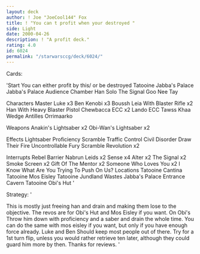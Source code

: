 ```yaml
---
layout: deck
author: ! Joe "JoeCool144" Fox
title: ! "You can t profit when your destroyed "
side: Light
date: 2000-04-26
description: ! "A profit deck."
rating: 4.0
id: 6024
permalink: "/starwarsccg/deck/6024/"
---
```

Cards: 

'Start
You can either profit by this/ or be destroyed
Tatooine Jabba's Palace
Jabba's Palace Audience Chamber
Han Solo
The Signal
Goo Nee Tay

Characters
Master Luke x3
Ben Kenobi x3
Boussh
Leia With Blaster Rifle x2
Han With Heavy Blaster Pistol
Chewbacca ECC x2
Lando ECC
Tawss Khaa
Wedge Antilles
Orrimaarko

Weapons
Anakin's Lightsaber x2
Obi-Wan's Lightsaber x2

Effects
Lightsaber Proficiency
Scramble
Traffic Control
Civil Disorder
Draw Their Fire
Uncontrollable Fury
Scramble
Revolution x2

Interrupts
Rebel Barrier
Nabrun Leids x2
Sense x4
Alter x2
The Signal x2
Smoke Screen x2
Gift Of The Mentor x2
Someone Who Loves You x2
I Know
What Are You Trying To Push On Us?
Locations
Tatooine Cantina
Tatooine Mos Eisley
Tatooine Jundland Wastes
Jabba's Palace Entrance Cavern
Tatooine Obi's Hut
'

Strategy: '

This is mostly just freeing han and drain and making them lose to the objective. The revos are for Obi's Hut and Mos Eisley if you want. On Obi's Throw him down with proficiency and a saber and drain the whole time. You can do the same with mos eisley if you want, but only if you have enough force already. Luke and Ben Should keep most people out of there. Try for a 1st turn flip, unless you would rather retrieve ten later, although they could guard him more by then. Thanks for reviews. '
